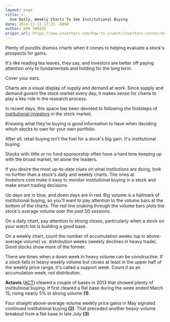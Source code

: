 ```yaml
---
layout: page
title: >-
  Use Daily, Weekly Charts To See Institutional Buying
date: 2014-11-11 17:23 -0800
author: KEN SHREVE
origin_url: https://www.investors.com/how-to-invest/investors-corner/monitor-supply-demand-with-daily-weekly-charts
---
```





Plenty of pundits dismiss charts when it comes to helping evaluate a stock's prospects for gains.

  

It's like reading tea leaves, they say, and investors are better off paying attention only to fundamentals and holding for the long term.

  

Cover your ears.

  

Charts are a visual display of supply and demand at work. Since supply and demand govern the stock market every day, it makes sense for charts to play a key role in the research process.

  

In recent days, this space has been devoted to following the footsteps of [institutional investors](http://education.investors.com/) in the stock market.

  

Knowing what they're buying is good information to have when deciding which stocks to own for your own portfolio.

  

After all, retail buying isn't the fuel for a stock's big gain. It's institutional buying.

  

Stocks with little or no fund sponsorship often have a hard time keeping up with the broad market, let alone the leaders.

  

If you desire the most up-to-date clues on what institutions are doing, look no further than a stock's daily and weekly charts. The ones at Investors.com make it easy to monitor institutional buying in a stock and make smart trading decisions.

  

Up days are in blue, and down days are in red. Big volume is a hallmark of institutional buying, so you'll want to pay attention to the volume bars at the bottom of the charts. The red line snaking through the volume bars plots the stock's average volume over the past 50 sessions.

  

On a daily chart, pay attention to strong closes, particularly when a stock on your watch list is building a good base.

  

On a weekly chart, count the number of accumulation weeks (up in above-average volume) vs. distribution weeks (weekly declines in heavy trade). Good stocks show more of the former.

  

There are times when a down week in heavy volume can be constructive. If a stock falls in heavy weekly volume but closes at least in the upper half of the weekly price range, it's called a support week. Count it as an accumulation week, not distribution.

  

**Actavis** ([ACT](https://research.investors.com/quote.aspx?symbol=ACT)) cleared a couple of bases in 2013 that showed plenty of institutional buying. It first cleared a flat base during the week ended March 15, rising nearly 5% in strong volume **(1)**.

  

Four straight above-average volume weekly price gains in May signaled continued institutional buying **(2)**. That preceded another heavy-volume breakout from a flat base in late July **(3)**.




